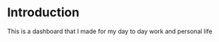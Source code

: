 Introduction
=======================
This is a dashboard that I made for my day to day work and personal life
